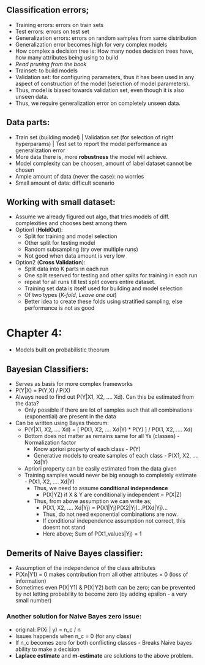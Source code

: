 ## Classification errors;
- Training errors: errors on train sets
- Test errors: errors on test set
- Generalization errors: errors on random samples from same distribution
- Generalization error becomes high for very complex models
- How complex a decision tree is: How many nodes decision trees have, how many attributes being using to build 
- *Read pruning from the book*
- Trainset: to build models
- Validation set: for configuring parameters, thus it has been used in any aspect of construction of the model (selection of model parameters).
- Thus, model is biased towards validation set, even though it is also unseen data. 
- Thus, we require generalization error on completely unseen data.

## Data parts:
- Train set (building model) | Validation set (for selection of right hyperparams) | Test set to report the model performance as generalization error
- More data there is, more **robustness** the model will achieve.
- Model complexity can be choosen, amount of label dataset cannot be chosen
- Ample amount of data (never the case): no worries
- Small amount of data: difficult scenario

## Working with small dataset:
- Assume we already figured out algo, that tries models of diff. complexities and chooses best among them
- Option1 (**HoldOut**):
	- Split for training and model selection
	- Other split for testing model
	- Random subsampling (try over multiple runs)
	- Not good when data amount is very low
- Option2 (**Cross Validation**):
	- Split data into K parts in each run
	- One split reserved for testing and other splits for training in each run
	- repeat for all runs till test split covers entire dataset.
	- Training set data is itself used for building and model selection
	- Of two types (*K-fold*, *Leave one out*)
	- Better idea to create these folds using stratified sampling, else performance is not as good

# Chapter 4:
- Models built on probabilistic theorum

## Bayesian Classifiers:
- Serves as basis for more complex frameworks
- P(Y|X) = P(Y,X) / P(X)
- Always need to find out P(Y|X1, X2, .... Xd). Can this be estimated from the data?
	- Only possible if there are lot of samples such that all combinations (exponential) are present in the data
- Can be written using Bayes theorum:
	- P(Y|X1, X2, .... Xd) = [ P(X1, X2, .... Xd|Y) * P(Y) ] / P(X1, X2, .... Xd)
	- Bottom does not matter as remains same for all Ys (classes) - Normalization factor
		- Know apriori property of each class - P(Y) 
		- Generative models to create samples of each class - P(X1, X2, .... Xd|Y)
	- Apriori property can be easily estimated from the data given
	- Training samples would never be big enough to completely estimate - P(X1, X2, .... Xd|Y)
		- Thus, we need to assume **conditional independence**
			- P(X|YZ) if X & Y are conditionally independent = P(X|Z)
		- Thus, from above assumption we can write as;
			- P(X1, X2, .... Xd|Yj) = P(X1|Yj)P(X2|Yj)...P(Xd|Yj)...
			- Thus, do not need exponential combinations are now.
			- If conditional independence assumption not correct, this doesnt not stand
			- Here above; Sum of P(X1_values|Yj) = 1

## Demerits of Naive Bayes classifier:
- Assumption of the independence of the class attributes
- P(Xn|Y1) = 0 makes contribution from all other attributes = 0 (loss of information)
- Sometimes even P(X|Y1) & P(X|Y2) both can be zero; can be prevented by not letting probability to become zero (by adding epsilon - a very small number)

### Another solution for Naive Bayes zero issue:
- original: P(Xi | y) = n_c / n
- Issues happends when n_c = 0 (for any class)
- If n_c becomes zero for both conflicting classes - Breaks Naive bayes ability to make a decision
- **Laplace estimate** and **m-estimate** are solutions to the above problem.
